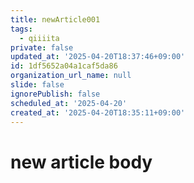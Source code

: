```yaml
---
title: newArticle001
tags:
  - qiiiita
private: false
updated_at: '2025-04-20T18:37:46+09:00'
id: 1df5652a04a1caf5da86
organization_url_name: null
slide: false
ignorePublish: false
scheduled_at: '2025-04-20'
created_at: '2025-04-20T18:35:11+09:00'
---
```

# new article body
